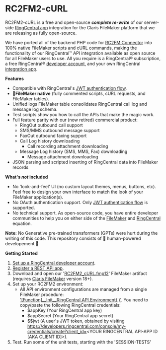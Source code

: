 # RC2FM2-cURL
RC2FM2-cURL is a free and open-source ***complete re-write*** of our server-side [RingCentral app](https://t.co/XzKvvUs3A9) integration for the Claris FileMaker platform that we are releasing as fully open-source.
 
We have ported all of the backend PHP code for [RC2FM Connector](https://www.rc2fm.com) into 100% native FileMaker scripts and cURL commands, making the functionality of our RingCentral™ API integration available as open source for all FileMaker users to use. All you require is a RingCentral® subscription, a free RingCentral® [developer account](https://developers.ringcentral.com/sign-up), and your own RingCentral [integration app](https://developers.ringcentral.com/guide/getting-started/register-app).

**Features**
- Compatible with RingCentral's [JWT authentication flow](https://developers.ringcentral.com/guide/authentication/jwt-flow).
- :100:**FileMaker native** (fully commented scripts, cURL requests, and FileMaker tables).
- Unified logs FileMaker table consolidates RingCentral call log and message log schema.
- Test scripts show you how to call the APIs that make the magic work.
- Full feature parity with our (now retired) commercial product:
  -  RingOut outbound call support
  -  SMS/MMS outbound message support
  -  FaxOut outbound faxing support
  -  Call Log history downloading
     - Call recording attachment downloading
  -  Message Log history (SMS, MMS, Fax) downloading
     - Message attachment downloading
- JSON parsing and scripted inserting of RingCentral data into FileMaker records

**What's *not* included**
- No 'look-and-feel' UI (no custom layout themes, menus, buttons, etc). Feel free to design your own interface to match the look of your FileMaker application(s).
- No OAuth authentication support. Only [JWT authentication flow](https://developers.ringcentral.com/guide/authentication/jwt-flow) is supported.
- No technical support. As open-source code, you have entire developer communities to help you on either side of the [FileMaker](https://community.claris.com/) and [RingCentral](https://community.ringcentral.com/spaces/8/index.html) equation.

**Note:**
No Generative pre-trained transformers (GPTs) were hurt during the writing of this code. This repository consists of :100: human-powered developement :slightly_smiling_face: 

**Getting Started**
1. [Set up a RingCentral developer account](https://developers.ringcentral.com/sign-up).
2. [Register a REST API app](https://developers.ringcentral.com/guide/getting-started/register-app).
3. Download and open our '[RC2FM2_cURL.fmp12](https://github.com/Automation-USA/RC2FM-v2-cURL/blob/main/RC2FM2_cURL.fmp12)' FileMaker artifact (requires [Claris FileMaker](https://www.claris.com/filemaker/) version 18+).
4. Set up your RC2FM2 environment:
   -  All API environment configurations are managed from a single FileMaker procedure: ['[Function]__Init__RingCentral.API.Environment( )'](https://github.com/Automation-USA/RC2FM-v2-cURL/blob/main/API/Public/1_AT-STARTUP/%5BFunction%5D__Init__RingCentral.API.Environment(%20).txt). You need to copy/paste the following RingCentral credentials:
      - $appKey (Your RingCentral app key)
      - $appSecret (Your RingCentral app secret) 
      - $$jwt (A user's JWT token, obtained by visiting https://developers.ringcentral.com/console/my-credentials/create?client_id=<YOUR RINGCENTRAL API-APP ID [AKA CLIENT ID]>).
5. Test. Run some of the unit tests, starting with the 'SESSION-TESTS'